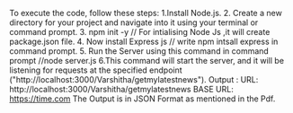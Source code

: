 To execute the code, follow these steps: 
1.Install Node.js. 
2. Create a new directory for your project and navigate into it using your terminal or command prompt. 
3. npm init -y // For intialising Node Js ,it will create package.json file. 
4. Now install Express js // write npm intsall express in command prompt. 
5. Run the Server using this command in command prompt //node server.js 
6.This command will start the server, and it will be listening for requests at the specified endpoint 
("http://localhost:3000/Varshitha/getmylatestnews"). 
Output : 
URL: http://localhost:3000/Varshitha/getmylatestnews
BASE URL: https://time.com
The Output is in JSON Format as mentioned in the Pdf.
